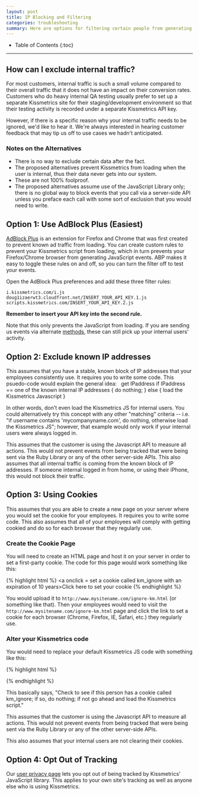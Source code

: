 ```yaml
---
layout: post
title: IP Blocking and Filtering
categories: troubleshooting
summary: Here are options for filtering certain people from generating Kissmetrics events.
---
```

* Table of Contents
{:toc}
* * *

## How can I exclude internal traffic?

For most customers, internal traffic is such a small volume compared to their overall traffic that it does not have an impact on their conversion rates.  Customers who do heavy internal QA testing usually prefer to set up a separate Kissmetrics site for their staging/development environment so that their testing activity is recorded under a separate Kissmetrics API key.

However, if there is a specific reason why your internal traffic needs to be ignored, we'd like to hear it.  We're always interested in hearing customer feedback that may tip us off to use cases we hadn't anticipated.

### Notes on the Alternatives

* There is no way to exclude certain data after the fact.
* The proposed alternatives prevent Kissmetrics from loading when the user is internal, thus their data never gets into our system.
* These are not 100% foolproof.
* The proposed alternatives assume use of the JavaScript Library only; there is no global way to block events that you call via a server-side API unless you preface each call with some sort of exclusion that you would need to write.

## Option 1: Use AdBlock Plus (Easiest)

[AdBlock Plus][abp] is an extension for Firefox and Chrome that was first created to prevent known ad traffic from loading. You can create custom rules to prevent your Kissmetrics script from loading, which in turn prevents your Firefox/Chrome browser from generating JavaScript events. ABP makes it easy to toggle these rules on and off, so you can turn the filter off to test your events.

Open the AdBlock Plus preferences and add these three filter rules:

    i.kissmetrics.com/i.js
    doug1izaerwt3.cloudfront.net/INSERT_YOUR_API_KEY.1.js
    scripts.kissmetrics.com/INSERT_YOUR_API_KEY.2.js

__Remember to insert your API key into the second rule.__

Note that this only prevents the JavaScript from loading. If you are sending us events via alternate [methods][method], these can still pick up your internal users' activity.

[abp]: http://adblockplus.org/en/
[method]: /getting-started/ways-to-send-us-data

## Option 2: Exclude known IP addresses

This assumes that you have a stable, known block of IP addresses that your employees consistently use.  It requires you to write some code.
This psuedo-code would explain the general idea:
 
    get IPaddress
    if IPaddress == one of the known internal IP addresses {  do nothing;  }
    else {  load the Kissmetrics Javascript  }

In other words, don't even load the Kissmetrics JS for internal users.   You could alternatively try this concept with any other "matching" criteria -- i.e. "if username contains 'mycompanyname.com', do nothing, otherwise load the Kissmetrics JS"; however, that example would only work if your internal users were always logged in.

This assumes that the customer is using the Javascript API to measure all actions.  This would not prevent events from being tracked that were being sent via the Ruby Library or any of the other server-side APIs. This also assumes that all internal traffic is coming from the known block of IP addresses.  If someone internal logged in from home, or using their iPhone, this would not block their traffic.

## Option 3: Using Cookies

This assumes that you are able to create a new page on your server where you would set the cookie for your employees.  It requires you to write some code. This also assumes that all of your employees will comply with getting cookied and do so for each browser that they regularly use.
 
### Create the Cookie Page

You will need to create an HTML page and host it on your server in order to set a first-party cookie.  The code for this page would work something like this:

{% highlight html %}
<a onclick = set a cookie called km_ignore with an expiration of 10 years>Click here to set your cookie</a>
{% endhighlight %}

You would upload it to `http://www.mysitename.com/ignore-km.html` (or something like that). Then your employees would need to visit the `http://www.mysitename.com/ignore-km.html` page and click the link to set a cookie for each browser (Chrome, Firefox, IE, Safari, etc.) they regularly use.

### Alter your Kissmetrics code

You would need to replace your default Kissmetrics JS code with something like this:

{% highlight html %}
<script type="text/javascript">
var _kmq = _kmq || [];
var _kmk = _kmk || 'YOUR KISSMETRICS KEY HERE';
function _kms(u){ setTimeout(function() {
var s = document.createElement('script');
  var f = document.getElementsByTagName('script')[0];
  s.type = 'text/javascript'; s.async = true; s.src = u;
  f.parentNode.insertBefore(s, f); }  , 1); }
if(!document.cookie.toString().match(/km_ignore/)) {
_kms('//i.kissmetrics.com/i.js');
_kms('YOUR KISSMETRICS CODE HERE'); }
</script>
{% endhighlight %}

This basically says, "Check to see if this person has a cookie called km_ignore; if so, do nothing; if not go ahead and load the Kissmetrics script."

This assumes that the customer is using the Javascript API to measure all actions. This would not prevent events from being tracked that were being sent via the Ruby Library or any of the other server-side APIs.

This also assumes that your internal users are not clearing their cookies.

## Option 4: Opt Out of Tracking

Our [user privacy page][privacy] lets you opt out of being tracked by Kissmetrics' JavaScript library. This applies to your own site's tracking as well as anyone else who is using Kissmetrics.

[privacy]: http://www.kissmetrics.com/user-privacy
